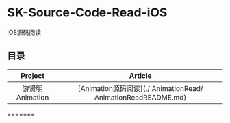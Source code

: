 # SK-Source-Code-Read-iOS

iOS源码阅读


## 目录

| Project | Article |
|:-------:|:------: |
|  游贤明 Animation | [Animation源码阅读](./ AnimationRead/ AnimationReadREADME.md)        |
=======